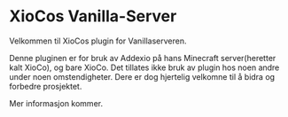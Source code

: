 XioCos Vanilla-Server
==============
Velkommen til XioCos plugin for Vanillaserveren.

Denne pluginen er for bruk av Addexio på hans Minecraft server(heretter kalt XioCo), og bare XioCo. Det tillates ikke bruk av
plugin hos noen andre under noen omstendigheter. Dere er dog hjertelig velkomne til å bidra og forbedre prosjektet.

Mer informasjon kommer.
